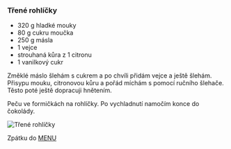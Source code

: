 ### Třené rohlíčky

- 320 g hladké mouky 
- 80 g cukru moučka
- 250 g másla
- 1 vejce
- strouhaná kůra z 1 citronu
- 1 vanilkový cukr



Změklé máslo šlehám s cukrem a po chvíli přidám vejce a ještě šlehám. Přisypu mouku, citronovou kůru a pořád míchám s pomocí ručního šlehače. Těsto poté ještě dopracuji hnětením. 

Peču ve formičkách na rohlíčky. Po vychladnutí namočím konce do čokolády.

![Třené rohlíčky](../img/trene_rohlicky.JPG) 

Zpátku do [MENU](../index)
